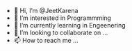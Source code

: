 - 👋 Hi, I’m @JeetKarena
- 👀 I’m interested in Programmming 
- 🌱 I’m currently learning in Engeenering
- 💞️ I’m looking to collaborate on ...
- 📫 How to reach me ...

<!---
JeetKarena/JeetKarena is a ✨ special ✨ repository because its `README.md` (this file) appears on your GitHub profile.
You can click the Preview link to take a look at your changes.
--->
